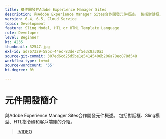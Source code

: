 ```yaml
---
title: 構件開發在Adobe Experience Manager Sites
description: 與Adobe Experience Manager Sites合作開發元件概述。 包括對話框、Sling模型、HTL指令碼和客戶端庫的介紹。
version: 6.4, 6.5, Cloud Service
topic: Development
feature: Sling Model, HTL or HTML Template Language
role: Developer
level: Beginner
kt: 4235
thumbnail: 32547.jpg
exl-id: ad767329-58bc-44ec-83de-2f5e3c8a30a3
source-git-commit: 307ed6cd25d5be1e54145406b206a78ec878d548
workflow-type: tm+mt
source-wordcount: '55'
ht-degree: 0%

---
```


# 元件開發簡介

與Adobe Experience Manager Sites合作開發元件概述。 包括對話框、Sling模型、HTL指令碼和客戶端庫的介紹。

>[!VIDEO](https://video.tv.adobe.com/v/32547/?quality=12&learn=on)

